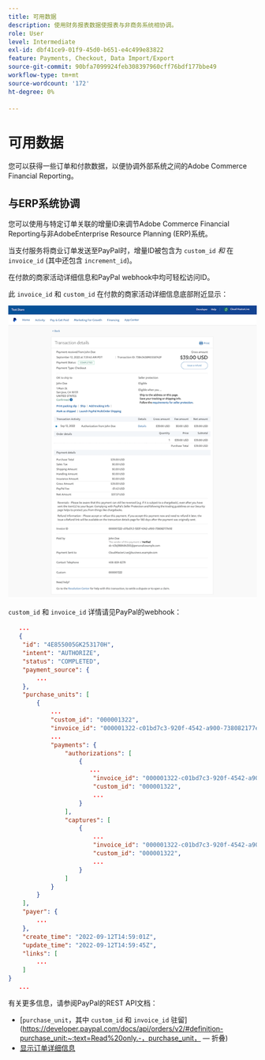 ```yaml
---
title: 可用数据
description: 使用财务报表数据使报表与非商务系统相协调。
role: User
level: Intermediate
exl-id: dbf41ce9-01f9-45d0-b651-e4c499e83822
feature: Payments, Checkout, Data Import/Export
source-git-commit: 90bfa7099924feb308397960cff76bdf177bbe49
workflow-type: tm+mt
source-wordcount: '172'
ht-degree: 0%

---
```


# 可用数据

您可以获得一些订单和付款数据，以便协调外部系统之间的Adobe Commerce Financial Reporting。

## 与ERP系统协调

您可以使用与特定订单关联的增量ID来调节Adobe Commerce Financial Reporting与非AdobeEnterprise Resource Planning (ERP)系统。

当支付服务将商业订单发送至PayPal时，增量ID被包含为 `custom_id` _和_ 在 `invoice_id` (其中还包含 `increment_id`)。

在付款的商家活动详细信息和PayPal webhook中均可轻松访问ID。

此 `invoice_id` 和 `custom_id` 在付款的商家活动详细信息底部附近显示：

![`custom_id` 在商家活动详细信息中](assets/merchant-activity-ids.png)

`custom_id` 和 `invoice_id` 详情请见PayPal的webhook：

```json
   ...
   {
    "id": "4E855005GK253170H",
    "intent": "AUTHORIZE",
    "status": "COMPLETED",
    "payment_source": {
        ...
    },
    "purchase_units": [
        {
            ...
            "custom_id": "000001322",
            "invoice_id": "000001322-c01bd7c3-920f-4542-a900-738082177e92",
            ...
            "payments": {
                "authorizations": [
                    {
                       ...
                        "invoice_id": "000001322-c01bd7c3-920f-4542-a900-738082177e92",
                        "custom_id": "000001322",
                        ...
                    }
                ],
                "captures": [
                    {
                        ...
                        "invoice_id": "000001322-c01bd7c3-920f-4542-a900-738082177e92",
                        "custom_id": "000001322",
                        ...
                    }
                ]
            }
        }
    ],
    "payer": {
        ...
    },
    "create_time": "2022-09-12T14:59:01Z",
    "update_time": "2022-09-12T14:59:45Z",
    "links": [
        ...
    ]
}
   ...
```

有关更多信息，请参阅PayPal的REST API文档：

* [`purchase_unit`，其中 `custom_id` 和 `invoice_id` 驻留](https://developer.paypal.com/docs/api/orders/v2/#definition-purchase_unit:~:text=Read%20only.-，purchase_unit， — 折叠)
* [显示订单详细信息](https://developer.paypal.com/docs/api/orders/v2/#orders_get)
